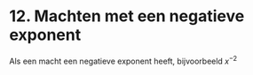# 12. Machten met een negatieve exponent

Als een macht een negatieve exponent heeft, bijvoorbeeld $x^{-2}$
